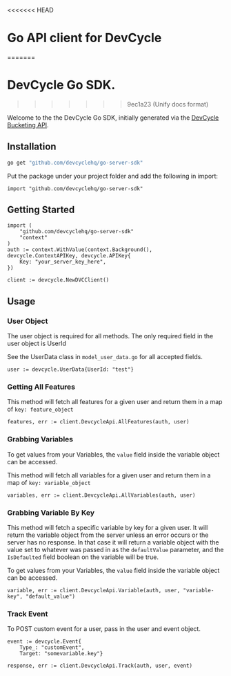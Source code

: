 <<<<<<< HEAD
# Go API client for DevCycle
=======
# DevCycle Go SDK.
>>>>>>> 9ec1a23 (Unify docs format)

Welcome to the the DevCycle Go SDK, initially generated via the [DevCycle Bucketing API](https://docs.devcycle.com/bucketing-api/#tag/devcycle).

## Installation

```bash
go get "github.com/devcyclehq/go-server-sdk"
```
Put the package under your project folder and add the following in import:
```golang
import "github.com/devcyclehq/go-server-sdk"
```

## Getting Started

```golang
import (
    "github.com/devcyclehq/go-server-sdk"
    "context"
)
auth := context.WithValue(context.Background(), devcycle.ContextAPIKey, devcycle.APIKey{
    Key: "your_server_key_here",
})

client := devcycle.NewDVCClient()
```

## Usage

### User Object
The user object is required for all methods. The only required field in the user object is UserId

See the UserData class in `model_user_data.go` for all accepted fields.

```golang
user := devcycle.UserData{UserId: "test"}
```

### Getting All Features
This method will fetch all features for a given user and return them in a map of `key: feature_object`

```golang
features, err := client.DevcycleApi.AllFeatures(auth, user)
```

### Grabbing Variables
To get values from your Variables, the `value` field inside the variable object can be accessed.

This method will fetch all variables for a given user and return them in a map of `key: variable_object`

```golang
variables, err := client.DevcycleApi.AllVariables(auth, user)
```

### Grabbing Variable By Key

This method will fetch a specific variable by key for a given user. It will return the variable 
object from the server unless an error occurs or the server has no response. In that case it will return
a variable object with the value set to whatever was passed in as the `defaultValue` parameter, 
and the `IsDefaulted` field boolean on the variable will be true.

To get values from your Variables, the `value` field inside the variable object can be accessed.

```golang
variable, err := client.DevcycleApi.Variable(auth, user, "variable-key", "default_value")
```

### Track Event
To POST custom event for a user, pass in the user and event object.

```golang
event := devcycle.Event{
    Type_: "customEvent",
    Target: "somevariable.key"}

response, err := client.DevcycleApi.Track(auth, user, event)
```
